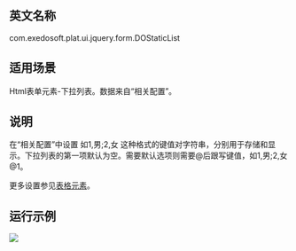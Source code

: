 ## 英文名称 ##

com.exedosoft.plat.ui.jquery.form.DOStaticList

## 适用场景 ##

Html表单元素-下拉列表。数据来自“相关配置”。

## 说明 ##

在“相关配置”中设置 如1,男;2,女 这种格式的键值对字符串，分别用于存储和显示。下拉列表的第一项默认为空。需要默认选项则需要@后跟写键值，如1,男;2,女@1。

更多设置参见[表格元素](ConfigGridItem.md)。

## 运行示例 ##


<img src='http://eeplat.googlecode.com/files/c_tselect.png' />